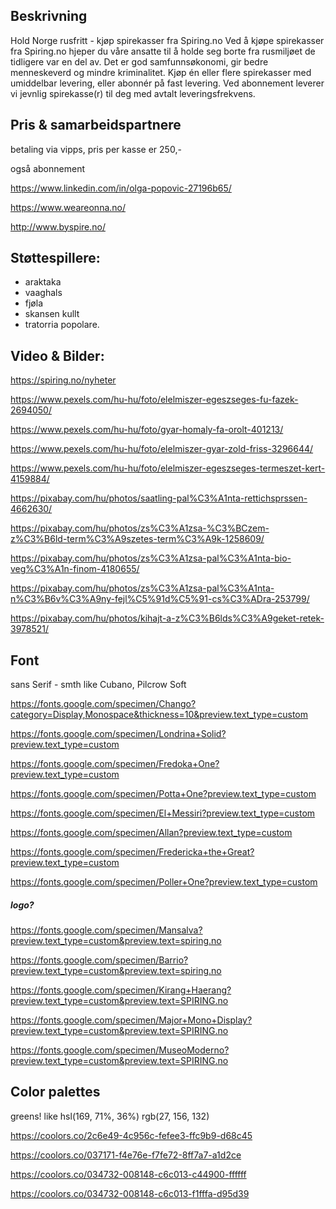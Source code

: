 ## Beskrivning

Hold Norge rusfritt - kjøp spirekasser fra Spiring.no Ved å kjøpe spirekasser fra Spiring.no hjeper du våre ansatte til å holde seg borte fra rusmiljøet de tidligere var en del av. Det er god samfunnsøkonomi, gir bedre menneskeverd og mindre kriminalitet. Kjøp én eller flere spirekasser med umiddelbar levering, eller abonnér på fast levering. Ved abonnement leverer vi jevnlig spirekasse(r) til deg med avtalt leveringsfrekvens.



## Pris & samarbeidspartnere

betaling via vipps, pris per kasse er 250,-

også abonnement

<https://www.linkedin.com/in/olga-popovic-27196b65/>

<https://www.weareonna.no/>

<http://www.byspire.no/>



## Støttespillere:

-  araktaka
-  vaaghals
-  fjøla
-  skansen kullt
-  tratorria popolare.

## Video & Bilder:

 <https://spiring.no/nyheter>



<https://www.pexels.com/hu-hu/foto/elelmiszer-egeszseges-fu-fazek-2694050/>

<https://www.pexels.com/hu-hu/foto/gyar-homaly-fa-orolt-401213/>

<https://www.pexels.com/hu-hu/foto/elelmiszer-gyar-zold-friss-3296644/>

<https://www.pexels.com/hu-hu/foto/elelmiszer-egeszseges-termeszet-kert-4159884/>



<https://pixabay.com/hu/photos/saatling-pal%C3%A1nta-rettichsprssen-4662630/>

<https://pixabay.com/hu/photos/zs%C3%A1zsa-%C3%BCzem-z%C3%B6ld-term%C3%A9szetes-term%C3%A9k-1258609/>

<https://pixabay.com/hu/photos/zs%C3%A1zsa-pal%C3%A1nta-bio-veg%C3%A1n-finom-4180655/>

<https://pixabay.com/hu/photos/zs%C3%A1zsa-pal%C3%A1nta-n%C3%B6v%C3%A9ny-fejl%C5%91d%C5%91-cs%C3%ADra-253799/>

<https://pixabay.com/hu/photos/kihajt-a-z%C3%B6lds%C3%A9geket-retek-3978521/>



## Font
sans Serif - smth like Cubano, Pilcrow Soft

<https://fonts.google.com/specimen/Chango?category=Display,Monospace&thickness=10&preview.text_type=custom>



<https://fonts.google.com/specimen/Londrina+Solid?preview.text_type=custom>

<https://fonts.google.com/specimen/Fredoka+One?preview.text_type=custom>

<https://fonts.google.com/specimen/Potta+One?preview.text_type=custom>

<https://fonts.google.com/specimen/El+Messiri?preview.text_type=custom>

<https://fonts.google.com/specimen/Allan?preview.text_type=custom>

<https://fonts.google.com/specimen/Fredericka+the+Great?preview.text_type=custom>

<https://fonts.google.com/specimen/Poller+One?preview.text_type=custom>



##### logo?

<https://fonts.google.com/specimen/Mansalva?preview.text_type=custom&preview.text=spiring.no>

<https://fonts.google.com/specimen/Barrio?preview.text_type=custom&preview.text=spiring.no>

<https://fonts.google.com/specimen/Kirang+Haerang?preview.text_type=custom&preview.text=SPIRING.no>

<https://fonts.google.com/specimen/Major+Mono+Display?preview.text_type=custom&preview.text=SPIRING.no>

<https://fonts.google.com/specimen/MuseoModerno?preview.text_type=custom&preview.text=SPIRING.no>

## Color palettes
greens! like hsl(169, 71%, 36%) rgb(27, 156, 132)

<https://coolors.co/2c6e49-4c956c-fefee3-ffc9b9-d68c45>

<https://coolors.co/037171-f4e76e-f7fe72-8ff7a7-a1d2ce>

<https://coolors.co/034732-008148-c6c013-c44900-ffffff>

<https://coolors.co/034732-008148-c6c013-f1fffa-d95d39>
